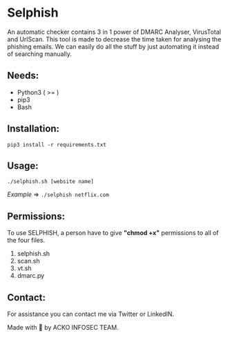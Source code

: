 # Selphish

An automatic checker contains 3 in 1 power of DMARC Analyser, VirusTotal and UrlScan.
This tool is made to decrease the time taken for analysing the phishing emails. We can easily do all the stuff by just automating it instead of searching manually.

## Needs:

* Python3 ( >= )
* pip3
* Bash

## Installation:

`pip3 install -r requirements.txt`

## Usage:

`./selphish.sh [website name]`

*Example* => `./selphish netflix.com`

## Permissions:

To use SELPHISH, a person have to give **"chmod +x"** permissions to all of the four files.

1) selphish.sh
2) scan.sh
3) vt.sh
4) dmarc.py

## Contact:

For assistance you can contact me via Twitter or LinkedIN.

Made with :green_heart: by ACKO INFOSEC TEAM.
